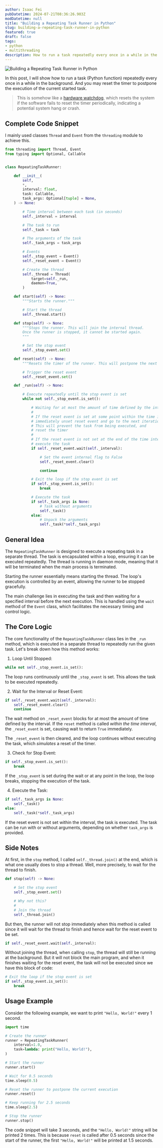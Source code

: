 ```yaml
---
author: Isaac Fei
pubDatetime: 2024-07-21T08:36:26.903Z
modDatetime: null
title: "Building a Repeating Task Runner in Python"
slug: building-a-repeating-task-runner-in-python
featured: true
draft: false
tags:
- python
- multithreading
description: How to run a task repeatedly every once in a while in the background with the functionality of resetting the timer to postpone the execution of the current started task.
---
```


![Building a Repeating Task Runner in Python](/images/building-a-repeating-task-runner-in-python.png)

In this post, I will show how to run a task (Python function) repeatedly every once in a while in the background. 
And you may reset the timer to postpone the execution of the current started task.

> This is somehow like a [hardware watchdog](https://en.wikipedia.org/wiki/Watchdog_timer), which resets the system if the software fails to reset the timer periodically, indicating a potential system hang or crash.


## Complete Code Snippet

I mainly used classes `Thread` and `Event` from the `threading` module to achieve this.


```python
from threading import Thread, Event
from typing import Optional, Callable


class RepeatingTaskRunner:

    def __init__(
        self,
        *,
        interval: float,
        task: Callable,
        task_args: Optional[tuple] = None,
    ) -> None:

        # Time interval between each task (in seconds)
        self._interval = interval

        # The task to run
        self._task = task

        # The arguments of the task
        self._task_args = task_args

        # Events
        self._stop_event = Event()
        self._reset_event = Event()

        # Create the thread
        self._thread = Thread(
            target=self._run,
            daemon=True,
        )

    def start(self) -> None:
        """Starts the runner."""

        # Start the thread
        self._thread.start()

    def stop(self) -> None:
        """Stops the runner. This will join the internal thread.
        Once the runner is stopped, it cannot be started again.
        """

        # Set the stop event
        self._stop_event.set()

    def reset(self) -> None:
        """Resets the timer of the runner. This will postpone the next execution of the task."""

        # Trigger the reset event
        self._reset_event.set()

    def _run(self) -> None:

        # Execute repeatedly until the stop event is set
        while not self._stop_event.is_set():

            # Waiting for at most the amount of time defined by the interval...
            #
            # If the reset event is set at some point within the time interval,
            # immediately unset reset event and go to the next iteration
            # This will prevent the task from being executed, and
            # reset the timer
            #
            # If the reset event is not set at the end of the time interval,
            # execute the task
            if self._reset_event.wait(self._interval):

                # Set the event internal flag to False
                self._reset_event.clear()

                continue

            # Exit the loop if the stop event is set
            if self._stop_event.is_set():
                break

            # Execute the task
            if self._task_args is None:
                # Task without arguments
                self._task()
            else:
                # Unpack the arguments
                self._task(*self._task_args)
```

## General Idea

The `RepeatingTaskRunner` is designed to execute a repeating task in a separate thread. The task is encapsulated within a loop, ensuring it can be executed repeatedly.
The thread is running in daemon mode, meaning that it will be terminated when the main process is terminated.

Starting the runner essentially means starting the thread. The loop's execution is controlled by an event, allowing the runner to be stopped gracefully.

The main challenge lies in executing the task and then waiting for a specified interval before the next execution. This is handled using the `wait` method of the `Event` class, which facilitates the necessary timing and control logic.

## The Core Logic

The core functionality of the `RepeatingTaskRunner` class lies in the `_run` method, which is executed in a separate thread to repeatedly run the given task. Let's break down how this method works:

1. Loop Until Stopped:

```py
while not self._stop_event.is_set():
```

The loop runs continuously until the `_stop_event` is set. This allows the task to be executed repeatedly.

2. Wait for the Interval or Reset Event:

```py
if self._reset_event.wait(self._interval):
    self._reset_event.clear()
    continue
```

The wait method on `_reset_event` blocks for at most the amount of time defined by the interval. If the `reset` method is called *within the time interval*, the `_reset_event` is set, causing wait to return `True` immediately. 

The `_reset_event` is then cleared, and the loop continues without executing the task, 
which *simulates* a reset of the timer.

3. Check for Stop Event:

```py
if self._stop_event.is_set():
    break
```

If the `_stop_event` is set during the wait or at any point in the loop, the loop breaks, stopping the execution of the task.

4. Execute the Task:

```py
if self._task_args is None:
    self._task()
else:
    self._task(*self._task_args)
```

If the reset event is not set within the interval, the task is executed. The task can be run with or without arguments, depending on whether `task_args` is provided.

## Side Notes

At first, in the `stop` method, I called `self._thread.join()` at the end, 
which is what one usually does to stop a thread. 
Well, more precisely, to wait for the thread to finish.

```py
def stop(self) -> None:

    # Set the stop event
    self._stop_event.set()

    # Why not this?
    #
    # Join the thread
    self._thread.join()
```

But then, the runner will not stop immediately when this method is called
since it will wait for the thread to finish and hence wait for the reset event to be set.

```py
if self._reset_event.wait(self._interval):
```

Without joining the thread, when calling `stop`, the thread will still be running at the background.
But it will not block the main program, 
and when it finishes waiting for the reset event, 
the task will not be executed since we have this block of code:

```py
# Exit the loop if the stop event is set
if self._stop_event.is_set():
    break
```




## Usage Example

Consider the following example, we want to print `"Hello, World!"` every 1 second.

```py
import time

# Create the runner
runner = RepeatingTaskRunner(
    interval=1.0,
    task=lambda: print("Hello, World!"),
)

# Start the runner
runner.start()

# Wait for 0.5 seconds
time.sleep(0.5)

# Reset the runner to postpone the current execution
runner.reset()

# Keep running for 2.5 seconds
time.sleep(2.5)

# Stop the runner
runner.stop()
```

The code snippet will take 3 seconds, and
the `"Hello, World!"` string will be printed 2 times.
This is because `reset` is called after 0.5 seconds since the start of the runner, the first `"Hello, World!"` will be printed at 1.5 seconds.
